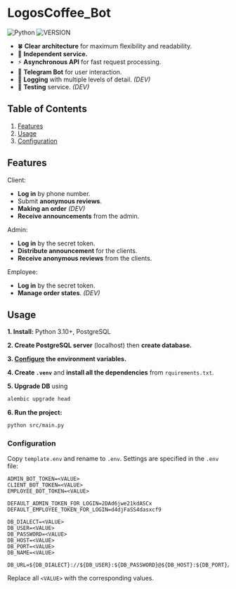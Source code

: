 # LogosCoffee_Bot

![Python](https://img.shields.io/badge/python-3.10%2B-blue)
![VERSION](https://img.shields.io/badge/status-in%20development-red)

- 🍀 **Clear architecture** for maximum flexibility and readability.
- 🦅 **Independent service.**
- ⚡ **Asynchronous API** for fast request processing.
- 🤖 **Telegram Bot** for user interaction.
- 📝 **Logging** with multiple levels of detail. _(DEV)_
- 🔬 **Testing** service. _(DEV)_

## Table of Contents

1. [Features](#features)
2. [Usage](#usage)
3. [Configuration](#configuration)

## Features

Client:

- **Log in** by phone number.
- Submit **anonymous reviews**.
- **Making an order** _(DEV)_
- **Receive announcements** from the admin.

Admin:

- **Log in** by the secret token.
- **Distribute announcement** for the clients.
- **Receive anonymous reviews** from the clients.

Employee:

- **Log in** by the secret token.
- **Manage order states**. _(DEV)_

## Usage

**1. Install:** Python 3.10+, PostgreSQL

**2. Create PostgreSQL server** (localhost) then **create database.**

**3. [Configure](#configuration) the environment variables.**

**4. Create `.venv`** and **install all the dependencies** from `rquirements.txt`.

**5. Upgrade DB** using

```bash
alembic upgrade head
```

**6. Run the project:**

```bash
python src/main.py
```

### Configuration

Copy `template.env` and rename to `.env`. Settings are specified in the `.env` file:

```
ADMIN_BOT_TOKEN=<VALUE>
CLIENT_BOT_TOKEN=<VALUE>
EMPLOYEE_BOT_TOKEN=<VALUE>

DEFAULT_ADMIN_TOKEN_FOR_LOGIN=2DAd6jwe21kdASCx
DEFAULT_EMPLOYEE_TOKEN_FOR_LOGIN=d4djFaSS4dasxcf9

DB_DIALECT=<VALUE>
DB_USER=<VALUE>
DB_PASSWORD=<VALUE>
DB_HOST=<VALUE>
DB_PORT=<VALUE>
DB_NAME=<VALUE>

DB_URL=${DB_DIALECT}://${DB_USER}:${DB_PASSWORD}@${DB_HOST}:${DB_PORT}/${DB_NAME}
```

Replace all `<VALUE>` with the corresponding values.

<br><br>
